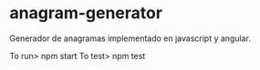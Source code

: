 # anagram-generator
Generador de anagramas implementado en javascript y angular.

To run> npm start
To test> npm test
